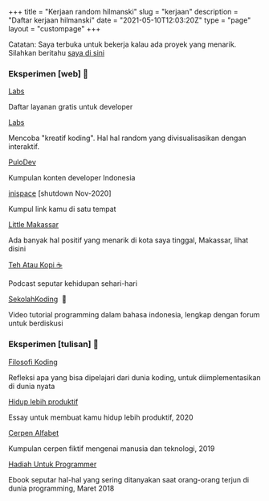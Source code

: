 +++
title = "Kerjaan random  hilmanski"
slug = "kerjaan"
description = "Daftar kerjaan hilmanski"
date = "2021-05-10T12:03:20Z"
type = "page"
layout = "custompage"
+++ 


Catatan: Saya terbuka untuk bekerja kalau ada proyek yang menarik. Silahkan beritahu [saya di sini](https://hilman.space/kontak)

### Eksperimen [web] 🤙

[Labs](https://freestuff.dev/)

Daftar layanan gratis untuk developer

[Labs](http://labs.hilman.space/)

Mencoba "kreatif koding". Hal hal random yang divisualisasikan dengan interaktif.  
  
  
[PuloDev](https://pulo.dev/)

Kumpulan konten developer Indonesia

[inispace](https://ini.space/) [shutdown Nov-2020]

Kumpul link kamu di satu tempat

[Little Makassar](https://littlemks.github.io)

Ada banyak hal positif yang menarik di kota saya tinggal, Makassar, lihat disini

[Teh Atau Kopi ☕](https://hilman.space/tehataukopi)

Podcast seputar kehidupan sehari-hari

[SekolahKoding](https://sekolahkoding.com/)  🐨

Video tutorial programming dalam bahasa indonesia, lengkap dengan forum untuk berdiskusi

### Eksperimen [tulisan] 🤙

[Filosofi Koding](https://hilmanski.gitbook.io/filosofi-koding/)

Refleksi apa yang bisa dipelajari dari dunia koding, untuk diimplementasikan di dunia nyata

[Hidup lebih produktif](https://hilman.space/produktivitas/)

Essay untuk membuat kamu hidup lebih produktif, 2020

[Cerpen Alfabet](https://hilman.space/alfabet/)

Kumpulan cerpen fiktif mengenai manusia dan teknologi, 2019

[Hadiah Untuk Programmer](https://bit.ly/hadiah-programmer)

Ebook seputar hal-hal yang sering ditanyakan saat orang-orang terjun di dunia programming, Maret 2018
